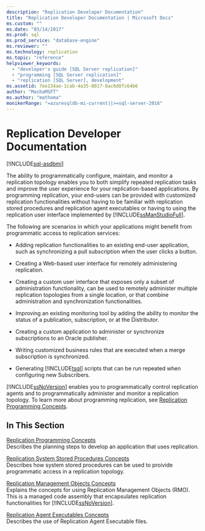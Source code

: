 ```yaml
---
description: "Replication Developer Documentation"
title: "Replication Developer Documentation | Microsoft Docs"
ms.custom: ""
ms.date: "03/14/2017"
ms.prod: sql
ms.prod_service: "database-engine"
ms.reviewer: ""
ms.technology: replication
ms.topic: "reference"
helpviewer_keywords: 
  - "developer's guide [SQL Server replication]"
  - "programming [SQL Server replication]"
  - "replication [SQL Server], development"
ms.assetid: 7ee134ae-1cab-4a35-8017-8ac6d8fc64b6
author: "MashaMSFT"
ms.author: "mathoma"
monikerRange: "=azuresqldb-mi-current||>=sql-server-2016"
---
```

# Replication Developer Documentation
[!INCLUDE[sql-asdbmi](../../../includes/applies-to-version/sql-asdbmi.md)]

  The ability to programmatically configure, maintain, and monitor a replication topology enables you to both simplify repeated replication tasks and improve the user experience for your replication-based applications. By programming replication, your end-users can be provided with customized replication functionalities without having to be familiar with replication stored procedures and replication agent executables or having to using the replication user interface implemented by [!INCLUDE[ssManStudioFull](../../../includes/ssmanstudiofull-md.md)].  
  
 The following are scenarios in which your applications might benefit from programmatic access to replication services:  
  
-   Adding replication functionalities to an existing end-user application, such as synchronizing a pull subscription when the user clicks a button.  
  
-   Creating a Web-based user interface for remotely administering replication.  
  
-   Creating a custom user interface that exposes only a subset of administration functionality, can be used to remotely administer multiple replication topologies from a single location, or that combine administration and synchronization functionalities.  
  
-   Improving an existing monitoring tool by adding the ability to monitor the status of a publication, subscription, or at the Distributor.  
  
-   Creating a custom application to administer or synchronize subscriptions to an Oracle publisher.  
  
-   Writing customized business rules that are executed when a merge subscription is synchronized.  
  
-   Generating [!INCLUDE[tsql](../../../includes/tsql-md.md)] scripts that can be run repeated when configuring new Subscribers.  
  
 [!INCLUDE[ssNoVersion](../../../includes/ssnoversion-md.md)] enables you to programmatically control replication agents and to programmatically administer and monitor a replication topology. To learn more about programming replication, see [Replication Programming Concepts](../../../relational-databases/replication/concepts/replication-programming-concepts.md).  
  
## In This Section  
 [Replication Programming Concepts](../../../relational-databases/replication/concepts/replication-programming-concepts.md)  
 Describes the planning steps to develop an application that uses replication.  
  
 [Replication System Stored Procedures Concepts](../../../relational-databases/replication/concepts/replication-system-stored-procedures-concepts.md)  
 Describes how system stored procedures can be used to proivide programmatic access in a replication topology.  
  
 [Replication Management Objects Concepts](../../../relational-databases/replication/concepts/replication-management-objects-concepts.md)  
 Explains the concepts for using Replication Management Objects (RMO). This is a managed code assembly that encapsulates replication functionalities for [!INCLUDE[ssNoVersion](../../../includes/ssnoversion-md.md)].  
  
 [Replication Agent Executables Concepts](../../../relational-databases/replication/concepts/replication-agent-executables-concepts.md)  
 Describes the use of Replication Agent Executable files.  
  
  
  
